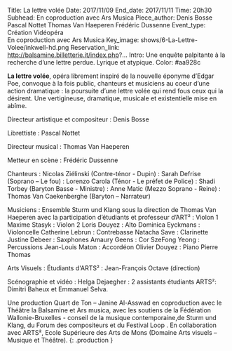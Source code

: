 Title: La lettre volée
Date: 2017/11/09
End_date: 2017/11/11
Time: 20h30
Subhead: En coproduction avec Ars Musica
Piece_author: Denis Bosse
              Pascal Nottet
              Thomas Van Haeperen
              Frédéric Dussenne
Event_type: Création Vidéopéra<br/>En coproduction avec Ars Musica
Key_image: shows/6-La-Lettre-Volee/inkwell-hd.png
Reservation_link: http://balsamine.billetterie.it/index.php?...
Intro: Une enquête palpitante à la recherche d’une lettre perdue. Lyrique et atypique.
Color: #aa928c

**La lettre volée**, opéra librement inspiré de la nouvelle éponyme d’Edgar Poe, convoque à la fois public, chanteurs et musiciens au coeur d’une action dramatique : la poursuite d’une lettre volée qui rend fous ceux qui la désirent.
Une vertigineuse, dramatique, musicale et existentielle mise en abîme.

Directeur artistique et compositeur
:    Denis Bosse

Librettiste
:    Pascal Nottet

Directeur musical
:    Thomas Van Haeperen

Metteur en scène
:    Frédéric Dussenne

Chanteurs
:    Nicolas Ziélinski (Contre-ténor - Dupin)
:    Sarah Defrise (Soprano – Le fou)
:    Lorenzo Carola (Ténor - Le préfet de Police)
:    Shadi Torbey (Baryton Basse - Ministre)
:    Anne Matic (Mezzo Soprano - Reine)
:    Thomas Van Caekenberghe (Baryton – Narrateur)

Musiciens : Ensemble Sturm und Klang sous la direction de Thomas Van Haeperen avec la participation d’étudiants et professeur d’ART²
:    Violon 1 Maxime Stasyk
:    Violon 2 Loris Douyez
:    Alto Dominica Eyckmans
:    Violoncelle Catherine Lebrun
:    Contrebasse Natacha Save
:    Clarinette Justine Debeer
:    Saxphones Amaury Geens
:    Cor SzeFong Yeong
:    Percussions Jean-Louis Maton
:    Accordéon Olivier Douyez
:    Piano Pierre Thomas

Arts Visuels
:    Étudiants d'ARTS²
:    Jean-François Octave (direction)

Scénographie et vidéo
:    Helga Dejaegher
:    2 assistants étudiants ARTS²: Dimitri Baheux et Emmanuel Selva.

Une production Quart de Ton – Janine Al-Asswad en coproduction avec le Théâtre la Balsamine et Ars musica, avec les soutiens de la Fédération Wallonie-Bruxelles  - conseil de la musique contemporaine,de Sturm und Klang, du Forum des compositeurs et du Festival Loop . En collaboration avec ARTS², Ecole Supérieure des Arts de Mons (Domaine Arts visuels – Musique et Théâtre).
{: .production }
